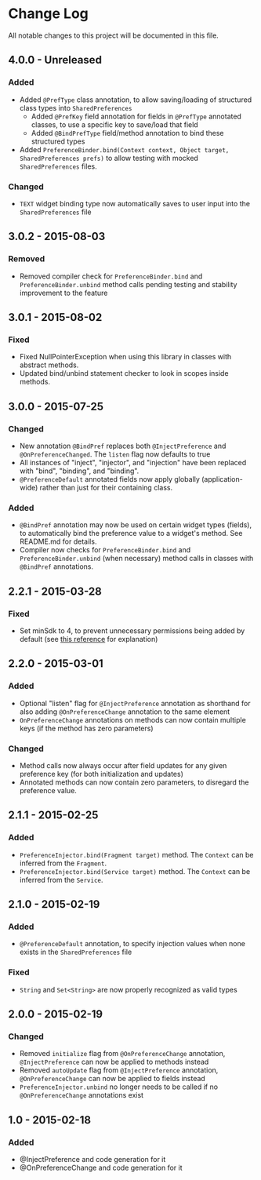 # Change Log
All notable changes to this project will be documented in this file.

## 4.0.0 - Unreleased
### Added
- Added `@PrefType` class annotation, to allow saving/loading of structured class types into `SharedPreferences`
    - Added `@PrefKey` field annotation for fields in `@PrefType` annotated classes, to use a specific key to save/load that field
    - Added `@BindPrefType` field/method annotation to bind these structured types
- Added `PreferenceBinder.bind(Context context, Object target, SharedPreferences prefs)` to allow testing with mocked `SharedPreferences` files.

### Changed
- `TEXT` widget binding type now automatically saves to user input into the `SharedPreferences` file

## 3.0.2 - 2015-08-03
### Removed
- Removed compiler check for `PreferenceBinder.bind` and `PreferenceBinder.unbind` method calls pending testing and stability improvement to the feature

## 3.0.1 - 2015-08-02
### Fixed
- Fixed NullPointerException when using this library in classes with abstract methods.
- Updated bind/unbind statement checker to look in scopes inside methods.

## 3.0.0 - 2015-07-25
### Changed
- New annotation `@BindPref` replaces both `@InjectPreference` and `@OnPreferenceChanged`. The `listen` flag now defaults to true
- All instances of "inject", "injector", and "injection" have been replaced with "bind", "binding", and "binding".
- `@PreferenceDefault` annotated fields now apply globally (application-wide) rather than just for their containing class.

### Added
- `@BindPref` annotation may now be used on certain widget types (fields), to automatically bind the preference value to a widget's method. See README.md for details.
- Compiler now checks for `PreferenceBinder.bind` and `PreferenceBinder.unbind` (when necessary) method calls in classes with `@BindPref` annotations.

## 2.2.1 - 2015-03-28
### Fixed
- Set minSdk to 4, to prevent unnecessary permissions being added by default (see [this reference](https://code.google.com/p/android/issues/detail?id=4101) for explanation)

## 2.2.0 - 2015-03-01
### Added
- Optional "listen" flag for `@InjectPreference` annotation as shorthand for also adding `@OnPreferenceChange` annotation to the same element
- `OnPreferenceChange` annotations on methods can now contain multiple keys (if the method has zero parameters)

### Changed
- Method calls now always occur after field updates for any given preference key (for both initialization and updates)
- Annotated methods can now contain zero parameters, to disregard the preference value.

## 2.1.1 - 2015-02-25
### Added
- `PreferenceInjector.bind(Fragment target)` method. The `Context` can be inferred from the `Fragment`.
- `PreferenceInjector.bind(Service target)` method. The `Context` can be inferred from the `Service`.

## 2.1.0 - 2015-02-19
### Added
- `@PreferenceDefault` annotation, to specify injection values when none exists in the `SharedPreferences` file

### Fixed
- `String` and `Set<String>` are now properly recognized as valid types

## 2.0.0 - 2015-02-19
### Changed
- Removed `initialize` flag from `@OnPreferenceChange` annotation, `@InjectPreference` can now be applied to methods instead
- Removed `autoUpdate` flag from `@InjectPreference` annotation, `@OnPreferenceChange` can now be applied to fields instead
- `PreferenceInjector.unbind` no longer needs to be called if no `@OnPreferenceChange` annotations exist

## 1.0 - 2015-02-18
### Added
- @InjectPreference and code generation for it
- @OnPreferenceChange and code generation for it
